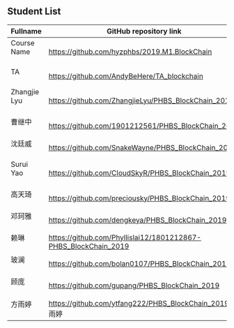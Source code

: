 ## Student List

| Fullname | GitHub repository link |
| -------- | -------- | 
| Course Name  &nbsp; &nbsp; &nbsp; &nbsp; &nbsp; &nbsp; &nbsp; &nbsp; &nbsp; &nbsp;| https://github.com/hyzphbs/2019.M1.BlockChain | 
| TA  &nbsp; &nbsp; &nbsp; &nbsp; &nbsp; &nbsp; &nbsp; &nbsp; &nbsp; &nbsp;| https://github.com/AndyBeHere/TA_blockchain |
| Zhangjie Lyu &nbsp; &nbsp; &nbsp; &nbsp; &nbsp; &nbsp; &nbsp; &nbsp; &nbsp; &nbsp;| https://github.com/ZhangjieLyu/PHBS_BlockChain_2019 |
| 曹继中  &nbsp; &nbsp; &nbsp; &nbsp; &nbsp; &nbsp; &nbsp; &nbsp; &nbsp; &nbsp;| https://github.com/1901212561/PHBS_BlockChain_2019 | 
| 沈廷威&nbsp; &nbsp; &nbsp; &nbsp; &nbsp; &nbsp; &nbsp; &nbsp; &nbsp; &nbsp;| https://github.com/SnakeWayne/PHBS_BlockChain_2019| 
| Surui Yao  &nbsp; &nbsp; &nbsp; &nbsp; &nbsp; &nbsp; &nbsp; &nbsp; &nbsp; &nbsp;| https://github.com/CloudSkyR/PHBS_BlockChain_2019| 
| 高天琦   &nbsp; &nbsp; &nbsp; &nbsp; &nbsp; &nbsp; &nbsp; &nbsp; &nbsp; &nbsp;| https://github.com/preciousky/PHBS_BlockChain_2019|
| 邓珂雅   &nbsp; &nbsp; &nbsp; &nbsp; &nbsp; &nbsp; &nbsp; &nbsp; &nbsp; &nbsp;| https://github.com/dengkeya/PHBS_BlockChain_2019|
| 赖琳   &nbsp; &nbsp; &nbsp; &nbsp; &nbsp; &nbsp; &nbsp; &nbsp; &nbsp; &nbsp;| https://github.com/Phyllislai12/1801212867-PHBS_BlockChain_2019|
| 玻澜   &nbsp; &nbsp; &nbsp; &nbsp; &nbsp; &nbsp; &nbsp; &nbsp; &nbsp; &nbsp;| https://github.com/bolan0107/PHBS_BlockChain_2019|
| 顾庞   &nbsp; &nbsp; &nbsp; &nbsp; &nbsp; &nbsp; &nbsp; &nbsp; &nbsp; &nbsp;| https://github.com/gupang/PHBS_BlockChain_2019|
| 方雨婷   &nbsp; &nbsp; &nbsp; &nbsp; &nbsp; &nbsp; &nbsp; &nbsp; &nbsp; &nbsp;| https://github.com/ytfang222/PHBS_BlockChain_2019 方雨婷|

